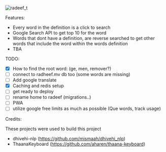 
![radeef_t](https://github.com/fauzaanu/feedar/assets/86226565/173a8f19-e114-4506-a9dd-93db3bff2d42)

Features:
- Every word in the definition is a click to search
- Google Search API to get top 10 for the word
- Words that dont have a definition, are reverse searched to get other words that include the word within the words definition
- TBA

TODO:

- [x] How to find the root word: (ge, men, remover?)
- [ ] connect to radheef.mv db too (some words are missing)
- [ ] Add google translate
- [x] Caching and redis setup
- [ ] get ready to deploy
- [ ] rename home to radeef (migrations..)
- [ ] PWA
- [ ] utilize google free limits as much as possible (Que words, track usage)

Credits:

These projects were used to build this project
- dhivehi-nlp (https://github.com/mismaah/dhivehi_nlp)
- ThaanaKeyboard (https://github.com/aharen/thaana-keyboard)
